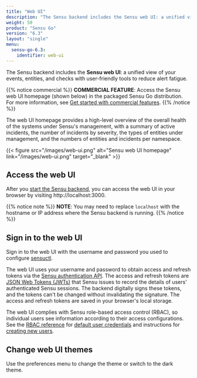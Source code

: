 ```yaml
---
title: "Web UI"
description: "The Sensu backend includes the Sensu web UI: a unified view of your Sensu resources with user-friendly tools to reduce alert fatigue. Read this guide to start using the Sensu web UI."
weight: 50
product: "Sensu Go"
version: "6.3"
layout: "single"
menu:
  sensu-go-6.3:
    identifier: web-ui
---
```


The Sensu backend includes the **Sensu web UI**: a unified view of your events, entities, and checks with user-friendly tools to reduce alert fatigue.

<a id="webui-homepage"></a>

{{% notice commercial %}}
**COMMERCIAL FEATURE**: Access the Sensu web UI homepage (shown below) in the packaged Sensu Go distribution.
For more information, see [Get started with commercial features](../commercial/).
{{% /notice %}}

The web UI homepage provides a high-level overview of the overall health of the systems under Sensu's management, with a summary of active incidents, the number of incidents by severity, the types of entities under management, and the numbers of entities and incidents per namespace.

{{< figure src="/images/web-ui.png" alt="Sensu web UI homepage" link="/images/web-ui.png" target="_blank" >}}


## Access the web UI

After you [start the Sensu backend][1], you can access the web UI in your browser by visiting http://localhost:3000.

{{% notice note %}}
**NOTE**: You may need to replace `localhost` with the hostname or IP address where the Sensu backend is running.
{{% /notice %}}

## Sign in to the web UI

Sign in to the web UI with the username and password you used to configure [sensuctl][2].

The web UI uses your username and password to obtain access and refresh tokens via the [Sensu authentication API][7].
The access and refresh tokens are [JSON Web Tokens (JWTs)][2] that Sensu issues to record the details of users' authenticated Sensu sessions.
The backend digitally signs these tokens, and the tokens can't be changed without invalidating the signature.
The access and refresh tokens are saved in your browser's local storage.

The web UI complies with Sensu role-based access control (RBAC), so individual users see information according to their access configurations.
See the [RBAC reference][3] for [default user credentials][4] and instructions for [creating new users][5].

## Change web UI themes

Use the preferences menu to change the theme or switch to the dark theme.


[1]: ../observability-pipeline/observe-schedule/backend#restart-the-service
[2]: ../sensuctl/#first-time-setup-and-authentication-and-authentication
[3]: ../operations/control-access/rbac/
[4]: ../operations/control-access/rbac#default-users
[5]: ../operations/control-access/rbac#create-users
[7]: ../api/auth/
